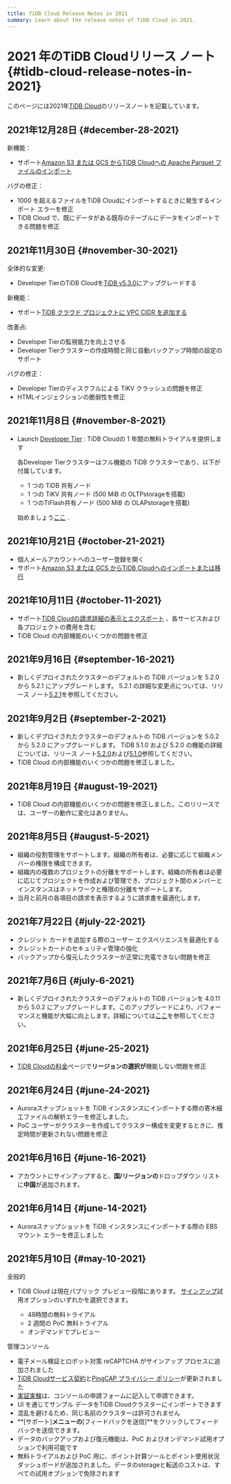 ```yaml
---
title: TiDB Cloud Release Notes in 2021
summary: Learn about the release notes of TiDB Cloud in 2021.
---
```


# 2021 年のTiDB Cloudリリース ノート {#tidb-cloud-release-notes-in-2021}

このページには2021年[TiDB Cloud](https://www.pingcap.com/tidb-cloud/)のリリースノートを記載しています。

## 2021年12月28日 {#december-28-2021}

新機能：

-   サポート[Amazon S3 または GCS からTiDB Cloudへの Apache Parquet ファイルのインポート](/tidb-cloud/import-parquet-files.md)

バグの修正：

-   1000 を超えるファイルをTiDB Cloudにインポートするときに発生するインポート エラーを修正
-   TiDB Cloud で、既にデータがある既存のテーブルにデータをインポートできる問題を修正

## 2021年11月30日 {#november-30-2021}

全体的な変更:

-   Developer TierのTiDB Cloudを[TiDB v5.3.0](https://docs.pingcap.com/tidb/stable/release-5.3.0)にアップグレードする

新機能：

-   サポート[TiDB クラウド プロジェクトに VPC CIDR を追加する](/tidb-cloud/set-up-vpc-peering-connections.md)

改善点:

-   Developer Tierの監視能力を向上させる
-   Developer Tierクラスターの作成時間と同じ自動バックアップ時間の設定のサポート

バグの修正：

-   Developer Tierのディスクフルによる TiKV クラッシュの問題を修正
-   HTMLインジェクションの脆弱性を修正

## 2021年11月8日 {#november-8-2021}

-   Launch [Developer Tier](/tidb-cloud/select-cluster-tier.md#tidb-serverless) : TiDB Cloudの 1 年間の無料トライアルを提供します

    各Developer Tierクラスターはフル機能の TiDB クラスターであり、以下が付属しています。

    -   1 つの TiDB 共有ノード
    -   1 つの TiKV 共有ノード (500 MiB の OLTPstorageを搭載)
    -   1 つのTiFlash共有ノード (500 MiB の OLAPstorageを搭載)

    始めましょう[ここ](/tidb-cloud/tidb-cloud-quickstart.md) .

## 2021年10月21日 {#october-21-2021}

-   個人メールアカウントへのユーザー登録を開く
-   サポート[Amazon S3 または GCS からTiDB Cloudへのインポートまたは移行](/tidb-cloud/migrate-from-amazon-s3-or-gcs.md)

## 2021年10月11日 {#october-11-2021}

-   サポート[TiDB Cloudの請求詳細の表示とエクスポート](/tidb-cloud/tidb-cloud-billing.md#billing-details) 、各サービスおよび各プロジェクトの費用を含む
-   TiDB Cloud の内部機能のいくつかの問題を修正

## 2021年9月16日 {#september-16-2021}

-   新しくデプロイされたクラスターのデフォルトの TiDB バージョンを 5.2.0 から 5.2.1 にアップグレードします。 5.2.1 の詳細な変更点については、リリース ノート[5.2.1](https://docs.pingcap.com/tidb/stable/release-5.2.1)を参照してください。

## 2021年9月2日 {#september-2-2021}

-   新しくデプロイされたクラスターのデフォルトの TiDB バージョンを 5.0.2 から 5.2.0 にアップグレードします。 TiDB 5.1.0 および 5.2.0 の機能の詳細については、リリース ノート[5.2.0](https://docs.pingcap.com/tidb/stable/release-5.2.0)および[5.1.0](https://docs.pingcap.com/tidb/stable/release-5.1.0)参照してください。
-   TiDB Cloud の内部機能のいくつかの問題を修正しました。

## 2021年8月19日 {#august-19-2021}

-   TiDB Cloud の内部機能のいくつかの問題を修正しました。このリリースでは、ユーザーの動作に変化はありません。

## 2021年8月5日 {#august-5-2021}

-   組織の役割管理をサポートします。組織の所有者は、必要に応じて組織メンバーの権限を構成できます。
-   組織内の複数のプロジェクトの分離をサポートします。組織の所有者は必要に応じてプロジェクトを作成および管理でき、プロジェクト間のメンバーとインスタンスはネットワークと権限の分離をサポートします。
-   当月と前月の各項目の請求を表示するように請求書を最適化します。

## 2021年7月22日 {#july-22-2021}

-   クレジット カードを追加する際のユーザー エクスペリエンスを最適化する
-   クレジットカードのセキュリティ管理の強化
-   バックアップから復元したクラスターが正常に充電できない問題を修正

## 2021年7月6日 {#july-6-2021}

-   新しくデプロイされたクラスターのデフォルトの TiDB バージョンを 4.0.11 から 5.0.2 にアップグレードします。このアップグレードにより、パフォーマンスと機能が大幅に向上します。詳細については[ここ](https://docs.pingcap.com/tidb/stable/release-5.0.0)を参照してください。

## 2021年6月25日 {#june-25-2021}

-   [TiDB Cloudの料金](https://en.pingcap.com/products/tidbcloud/pricing/)ページで**リージョンの選択が**機能しない問題を修正

## 2021年6月24日 {#june-24-2021}

-   Auroraスナップショットを TiDB インスタンスにインポートする際の寄木細工ファイルの解析エラーを修正しました。
-   PoC ユーザーがクラスターを作成してクラスター構成を変更するときに、推定時間が更新されない問題を修正

## 2021年6月16日 {#june-16-2021}

-   アカウントにサインアップすると、**国/リージョンの**ドロップダウン リストに**中国**が追加されます。

## 2021年6月14日 {#june-14-2021}

-   Auroraスナップショットを TiDB インスタンスにインポートする際の EBS マウント エラーを修正しました

## 2021年5月10日 {#may-10-2021}

全般的

-   TiDB Cloud は現在パブリック プレビュー段階にあります。 [サインアップ](https://tidbcloud.com/signup)試用オプションのいずれかを選択できます。

    -   48時間の無料トライアル
    -   2 週間の PoC 無料トライアル
    -   オンデマンドでプレビュー

管理コンソール

-   電子メール検証とロボット対策 reCAPTCHA がサインアップ プロセスに追加されました
-   [TiDB Cloudサービス契約](https://pingcap.com/legal/tidb-cloud-services-agreement)と[PingCAP プライバシー ポリシー](https://pingcap.com/legal/privacy-policy/)が更新されました
-   [実証実験](/tidb-cloud/tidb-cloud-poc.md)は、コンソールの申請フォームに記入して申請できます。
-   UI を通じてサンプル データをTiDB Cloudクラスターにインポートできます
-   混乱を避けるため、同じ名前のクラスターは許可されません
-   **[サポート]**メニューの**[フィードバックを送信]**をクリックしてフィードバックを送信できます。
-   データのバックアップおよび復元機能は、PoC およびオンデマンド試用オプションで利用可能です
-   無料トライアルおよび PoC 用に、ポイント計算ツールとポイント使用状況ダッシュボードが追加されました。データのstorageと転送のコストは、すべての試用オプションで免除されます
